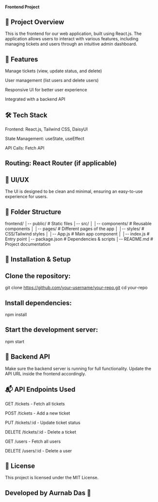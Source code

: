 #### Frontend Project

## 🚀 Project Overview

This is the frontend for our web application, built using React.js. The application allows users to interact with various features, including managing tickets and users through an intuitive admin dashboard.

## 📌 Features

Manage tickets (view, update status, and delete)

User management (list users and delete users)

Responsive UI for better user experience

Integrated with a backend API

## 🛠️ Tech Stack

Frontend: React.js, Tailwind CSS, DaisyUI

State Management: useState, useEffect

API Calls: Fetch API

## Routing: React Router (if applicable)

## 🎨 UI/UX

The UI is designed to be clean and minimal, ensuring an easy-to-use experience for users.

## 📂 Folder Structure

frontend/
│-- public/               # Static files
│-- src/
│   │-- components/       # Reusable components
│   │-- pages/            # Different pages of the app
│   │-- styles/           # CSS/Tailwind styles
│   │-- App.js            # Main app component
│   │-- index.js          # Entry point
│-- package.json         # Dependencies & scripts
│-- README.md            # Project documentation

## 🔧 Installation & Setup

## Clone the repository:

git clone https://github.com/your-username/your-repo.git
cd your-repo

## Install dependencies:

npm install

## Start the development server:

npm start

## 🔗 Backend API

Make sure the backend server is running for full functionality. Update the API URL inside the frontend accordingly.

## 📬 API Endpoints Used

GET /tickets - Fetch all tickets

POST /tickets - Add a new ticket

PUT /tickets/:id - Update ticket status

DELETE /tickets/:id - Delete a ticket

GET /users - Fetch all users

DELETE /users/:id - Delete a user


## 📜 License

This project is licensed under the MIT License.

## Developed by Aurnab Das 🚀
